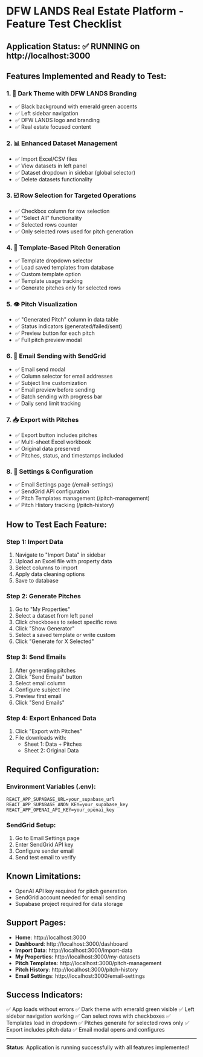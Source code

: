 # DFW LANDS Real Estate Platform - Feature Test Checklist

## Application Status: ✅ RUNNING on http://localhost:3000

## Features Implemented and Ready to Test:

### 1. 🎨 **Dark Theme with DFW LANDS Branding**
- ✅ Black background with emerald green accents
- ✅ Left sidebar navigation
- ✅ DFW LANDS logo and branding
- ✅ Real estate focused content

### 2. 📊 **Enhanced Dataset Management**
- ✅ Import Excel/CSV files
- ✅ View datasets in left panel
- ✅ Dataset dropdown in sidebar (global selector)
- ✅ Delete datasets functionality

### 3. ☑️ **Row Selection for Targeted Operations**
- ✅ Checkbox column for row selection
- ✅ "Select All" functionality
- ✅ Selected rows counter
- ✅ Only selected rows used for pitch generation

### 4. 📝 **Template-Based Pitch Generation**
- ✅ Template dropdown selector
- ✅ Load saved templates from database
- ✅ Custom template option
- ✅ Template usage tracking
- ✅ Generate pitches only for selected rows

### 5. 👁️ **Pitch Visualization**
- ✅ "Generated Pitch" column in data table
- ✅ Status indicators (generated/failed/sent)
- ✅ Preview button for each pitch
- ✅ Full pitch preview modal

### 6. 📧 **Email Sending with SendGrid**
- ✅ Email send modal
- ✅ Column selector for email addresses
- ✅ Subject line customization
- ✅ Email preview before sending
- ✅ Batch sending with progress bar
- ✅ Daily send limit tracking

### 7. 📥 **Export with Pitches**
- ✅ Export button includes pitches
- ✅ Multi-sheet Excel workbook
- ✅ Original data preserved
- ✅ Pitches, status, and timestamps included

### 8. 🔧 **Settings & Configuration**
- ✅ Email Settings page (/email-settings)
- ✅ SendGrid API configuration
- ✅ Pitch Templates management (/pitch-management)
- ✅ Pitch History tracking (/pitch-history)

## How to Test Each Feature:

### Step 1: Import Data
1. Navigate to "Import Data" in sidebar
2. Upload an Excel file with property data
3. Select columns to import
4. Apply data cleaning options
5. Save to database

### Step 2: Generate Pitches
1. Go to "My Properties"
2. Select a dataset from left panel
3. Click checkboxes to select specific rows
4. Click "Show Generator"
5. Select a saved template or write custom
6. Click "Generate for X Selected"

### Step 3: Send Emails
1. After generating pitches
2. Click "Send Emails" button
3. Select email column
4. Configure subject line
5. Preview first email
6. Click "Send Emails"

### Step 4: Export Enhanced Data
1. Click "Export with Pitches"
2. File downloads with:
   - Sheet 1: Data + Pitches
   - Sheet 2: Original Data

## Required Configuration:

### Environment Variables (.env):
```
REACT_APP_SUPABASE_URL=your_supabase_url
REACT_APP_SUPABASE_ANON_KEY=your_supabase_key
REACT_APP_OPENAI_API_KEY=your_openai_key
```

### SendGrid Setup:
1. Go to Email Settings page
2. Enter SendGrid API key
3. Configure sender email
4. Send test email to verify

## Known Limitations:
- OpenAI API key required for pitch generation
- SendGrid account needed for email sending
- Supabase project required for data storage

## Support Pages:
- **Home**: http://localhost:3000
- **Dashboard**: http://localhost:3000/dashboard
- **Import Data**: http://localhost:3000/import-data
- **My Properties**: http://localhost:3000/my-datasets
- **Pitch Templates**: http://localhost:3000/pitch-management
- **Pitch History**: http://localhost:3000/pitch-history
- **Email Settings**: http://localhost:3000/email-settings

## Success Indicators:
✅ App loads without errors
✅ Dark theme with emerald green visible
✅ Left sidebar navigation working
✅ Can select rows with checkboxes
✅ Templates load in dropdown
✅ Pitches generate for selected rows only
✅ Export includes pitch data
✅ Email modal opens and configures

---
**Status**: Application is running successfully with all features implemented!